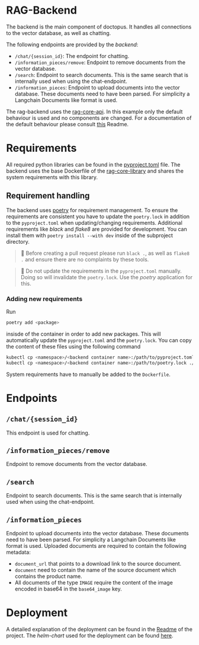 # RAG-Backend
The backend is the main component of doctopus. It handles all connections to the vector database, as well as chatting.

The following endpoints are provided by the *backend*:
- `/chat/{session_id}`: The endpoint for chatting.
- `/information_pieces/remove`: Endpoint to remove documents from the vector database.
- `/search`: Endpoint to search documents. This is the same search that is internally used when using the chat-endpoint.
- `/information_pieces`: Endpoint to upload documents into the vector database. These documents need to have been parsed. For simplicity a Langchain Documents like format is used.

The rag-backend uses the [rag-core-api](../rag-core-library/rag-core-api/).
In this example only the default behaviour is used and no components are changed. For a documentation of the default behaviour please consult [this](../rag-core-library/rag-core-api/README.md) Readme.

# Requirements
All required python libraries can be found in the [pyproject.toml](pyproject.toml) file.
The backend uses the base Dockerfile of the [rag-core-library](../rag-core-library/) and shares the system requirements with this library.

## Requirement handling

The backend uses [poetry](https://python-poetry.org/) for requirement management.
To ensure the requirements are consistent you have to update the `poetry.lock` in addition to the `pyproject.toml` when updating/changing requirements.
Additional requirements like *black* and *flake8* are provided for development. You can install them with `poetry install --with dev` inside of the subproject directory.
> 📝 Before creating a pull request please run `black .`, as well as `flake8 .` and ensure there are no complaints by these tools.

> 📝 Do not update the requirements in the `pyproject.toml` manually. Doing so will invalidate the `poetry.lock`. Use the *poetry* application for this.

### Adding new requirements
Run
```bash
poetry add <package>
```
insisde of the container in order to add new packages. This will automatically update the `pyproject.toml` and the `poetry.lock`.
You can copy the content of these files using the following command
```bash
kubectl cp <namespace>/<backend container name>:/path/to/pyproject.toml ./pyproject.toml
kubectl cp <namespace>/<backend container name>:/path/to/poetry.lock ./poetry.lock
```

System requirements have to manually be added to the `Dockerfile`.

# Endpoints

## `/chat/{session_id}`
This endpoint is used for chatting.

## `/information_pieces/remove`
Endpoint to remove documents from the vector database.

## `/search`
Endpoint to search documents. This is the same search that is internally used when using the chat-endpoint.

## `/information_pieces`
Endpoint to upload documents into the vector database. These documents need to have been parsed. For simplicity a Langchain Documents like format is used.
Uploaded documents are required to contain the following metadata:
- `document_url` that points to a download link to the source document.
- `document` need to contain the name of the source document which contains the product name.
- All documents of the type `IMAGE` require the content of the image encoded in base64 in the `base64_image` key.

# Deployment
A detailed explanation of the deployment can be found in the [Readme](../README.md) of the project.
The *helm-chart* used for the deployment can be found [here](../helm-chart/charts/adminfrontend/).
